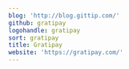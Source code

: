 ```yaml
---
blog: 'http://blog.gittip.com/'
github: gratipay
logohandle: gratipay
sort: gratipay
title: Gratipay
website: 'https://gratipay.com/'
---
```

